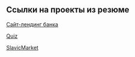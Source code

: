 ## Ссылки на проекты из резюме
<a href="https://github.com/znako/SimpleBank"> Сайт-лендинг банка </a>

<a href="https://github.com/znako/React-Quiz"> Quiz </a>

<a href="https://github.com/znako/SlavicMarket"> SlavicMarket </a>
